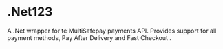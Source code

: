 # .Net123
A .Net wrapper for te MultiSafepay payments API. Provides support for all payment methods, Pay After Delivery and Fast Checkout
.
